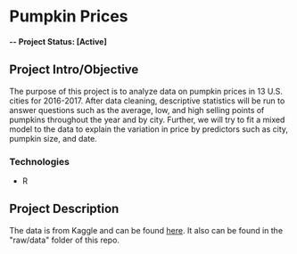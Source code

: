 # Pumpkin Prices

#### -- Project Status: [Active]

## Project Intro/Objective
The purpose of this project is to analyze data on pumpkin prices in 13 U.S. cities for 2016-2017. After data cleaning, descriptive statistics will be run to answer questions such as the average, low, and high selling points of pumpkins throughout the year and by city. Further, we will try to fit a mixed model to the data to explain the variation in price by predictors such as city, pumpkin size, and date.

### Technologies
* R 

## Project Description
The data is from Kaggle and can be found [here](https://www.kaggle.com/usda/a-year-of-pumpkin-prices). It also can be found in the "raw/data" folder of this repo. 

